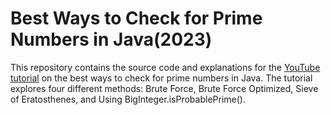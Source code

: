 # Best Ways to Check for Prime Numbers in Java(2023)

This repository contains the source code and explanations for the [YouTube tutorial](https://www.youtube.com/watch?v=69LImpFYWJc)
on the best ways to check for prime numbers in Java. 
The tutorial explores four different methods: Brute Force, Brute Force Optimized, Sieve of Eratosthenes, and Using BigInteger.isProbablePrime().

